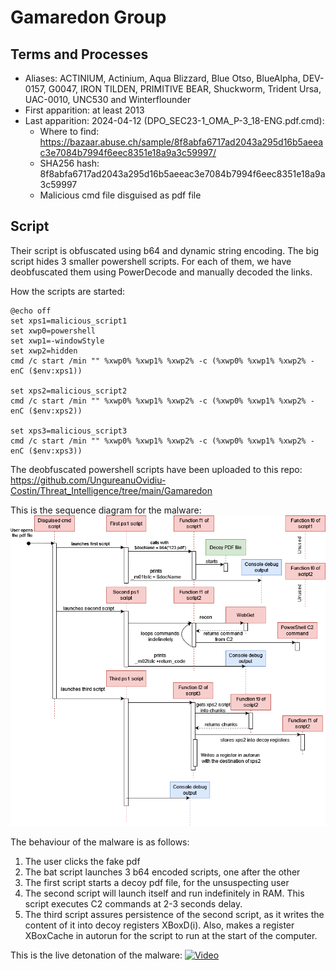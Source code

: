 # Gamaredon Group


## Terms and Processes 
- Aliases: ACTINIUM, Actinium, Aqua Blizzard, Blue Otso, BlueAlpha, DEV-0157, G0047, IRON TILDEN, PRIMITIVE BEAR, Shuckworm, Trident Ursa, UAC-0010, UNC530 and Winterflounder 
- First apparition: at least 2013
- Last apparition: 2024-04-12 (DPO_SEC23-1_OMA_P-3_18-ENG.pdf.cmd): 
	- Where to find: https://bazaar.abuse.ch/sample/8f8abfa6717ad2043a295d16b5aeeac3e7084b7994f6eec8351e18a9a3c59997/
    - SHA256 hash:	8f8abfa6717ad2043a295d16b5aeeac3e7084b7994f6eec8351e18a9a3c59997
	- Malicious cmd file disguised as pdf file
	

## Script

Their script is obfuscated using b64 and dynamic string encoding.
The big script hides 3 smaller powershell scripts. For each of them, we have deobfuscated them using PowerDecode and manually decoded the links.

How the scripts are started:
```batch
@echo off
set xps1=malicious_script1
set xwp0=powershell
set xwp1=-windowStyle
set xwp2=hidden
cmd /c start /min "" %xwp0% %xwp1% %xwp2% -c (%xwp0% %xwp1% %xwp2% -enC ($env:xps1))

set xps2=malicious_script2
cmd /c start /min "" %xwp0% %xwp1% %xwp2% -c (%xwp0% %xwp1% %xwp2% -enC ($env:xps2))

set xps3=malicious_script3
cmd /c start /min "" %xwp0% %xwp1% %xwp2% -c (%xwp0% %xwp1% %xwp2% -enC ($env:xps3))
```

The deobfuscated powershell scripts have been uploaded to this repo: https://github.com/UngureanuOvidiu-Costin/Threat_Intelligence/tree/main/Gamaredon

This is the sequence diagram for the malware:
<img src="https://github.com/UngureanuOvidiu-Costin/Threat_Intelligence/blob/main/Gamaredon/sequence_diagram.png">

The behaviour of the malware is as follows:

1. The user clicks the fake pdf
2. The bat script launches 3 b64 encoded scripts, one after the other
3. The first script starts a decoy pdf file, for the unsuspecting user
4. The second script will launch itself and run indefinitely in RAM. This script executes C2 commands at 2-3 seconds delay.
5. The third script assures persistence of the second script, as it writes the content of it into decoy registers XBoxD(i). Also, makes a register XBoxCache in autorun for the script to run at the start of the computer.

This is the live detonation of the malware:
[![Video](https://i9.ytimg.com/vi_webp/GHCjz2ngIvw/mq1.webp?sqp=COj7grEG-oaymwEmCMACELQB8quKqQMa8AEB-AH-CYAC0AWKAgwIABABGBMgWCh_MA8=&rs=AOn4CLAA5abopAbegRQnHFvuaevLhnuWnA)](https://www.youtube.com/watch?v=GHCjz2ngIvw)
